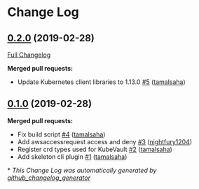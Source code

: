 # Change Log

## [0.2.0](https://github.com/kubevault/cli/tree/0.2.0) (2019-02-28)
[Full Changelog](https://github.com/kubevault/cli/compare/0.1.0...0.2.0)

**Merged pull requests:**

- Update Kubernetes client libraries to 1.13.0 [\#5](https://github.com/kubevault/cli/pull/5) ([tamalsaha](https://github.com/tamalsaha))

## [0.1.0](https://github.com/kubevault/cli/tree/0.1.0) (2019-02-28)
**Merged pull requests:**

- Fix build script [\#4](https://github.com/kubevault/cli/pull/4) ([tamalsaha](https://github.com/tamalsaha))
- Add awsaccessrequest access and deny [\#3](https://github.com/kubevault/cli/pull/3) ([nightfury1204](https://github.com/nightfury1204))
- Register crd types used for KubeVault [\#2](https://github.com/kubevault/cli/pull/2) ([tamalsaha](https://github.com/tamalsaha))
- Add skeleton cli plugin [\#1](https://github.com/kubevault/cli/pull/1) ([tamalsaha](https://github.com/tamalsaha))



\* *This Change Log was automatically generated by [github_changelog_generator](https://github.com/skywinder/Github-Changelog-Generator)*